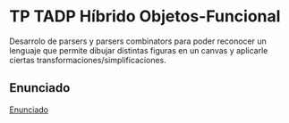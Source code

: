 # TP TADP Híbrido Objetos-Funcional

Desarrolo de parsers y parsers combinators para poder reconocer un lenguaje que permite dibujar distintas figuras en un canvas y aplicarle ciertas transformaciones/simplificaciones.

## Enunciado

[Enunciado](https://docs.google.com/document/d/11X2vk3FbRaArhWiy_FqtcEnJQHBGHOx1l_tkqeMxSAU/edit?tab=t.0)
